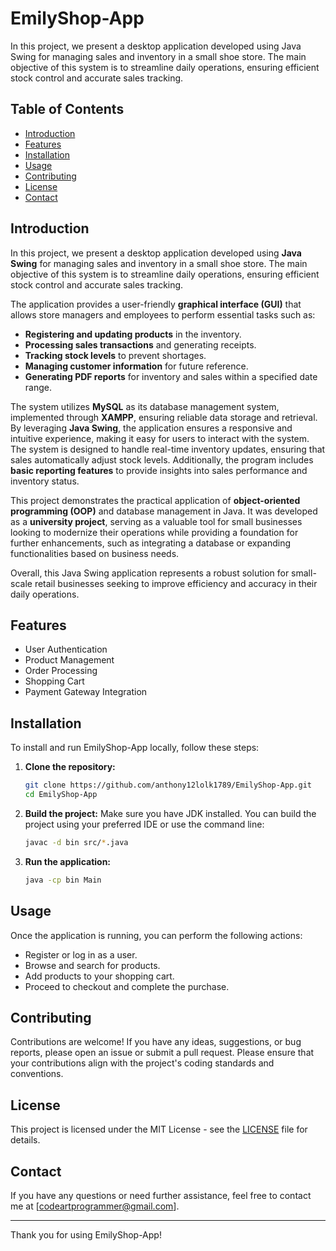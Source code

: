 # EmilyShop-App

In this project, we present a desktop application developed using Java Swing for managing sales and inventory in a small shoe store. The main objective of this system is to streamline daily operations, ensuring efficient stock control and accurate sales tracking.

## Table of Contents
- [Introduction](#introduction)
- [Features](#features)
- [Installation](#installation)
- [Usage](#usage)
- [Contributing](#contributing)
- [License](#license)
- [Contact](#contact)

## Introduction

In this project, we present a desktop application developed using **Java Swing** for managing sales and inventory in a small shoe store. The main objective of this system is to streamline daily operations, ensuring efficient stock control and accurate sales tracking.

The application provides a user-friendly **graphical interface (GUI)** that allows store managers and employees to perform essential tasks such as:
- **Registering and updating products** in the inventory.
- **Processing sales transactions** and generating receipts.
- **Tracking stock levels** to prevent shortages.
- **Managing customer information** for future reference.
- **Generating PDF reports** for inventory and sales within a specified date range.

The system utilizes **MySQL** as its database management system, implemented through **XAMPP**, ensuring reliable data storage and retrieval. By leveraging **Java Swing**, the application ensures a responsive and intuitive experience, making it easy for users to interact with the system. The system is designed to handle real-time inventory updates, ensuring that sales automatically adjust stock levels. Additionally, the program includes **basic reporting features** to provide insights into sales performance and inventory status.

This project demonstrates the practical application of **object-oriented programming (OOP)** and database management in Java. It was developed as a **university project**, serving as a valuable tool for small businesses looking to modernize their operations while providing a foundation for further enhancements, such as integrating a database or expanding functionalities based on business needs.

Overall, this Java Swing application represents a robust solution for small-scale retail businesses seeking to improve efficiency and accuracy in their daily operations.


## Features
- User Authentication
- Product Management
- Order Processing
- Shopping Cart
- Payment Gateway Integration

## Installation
To install and run EmilyShop-App locally, follow these steps:

1. **Clone the repository:**
    ```bash
    git clone https://github.com/anthony12lolk1789/EmilyShop-App.git
    cd EmilyShop-App
    ```

2. **Build the project:**
    Make sure you have JDK installed. You can build the project using your preferred IDE or use the command line:
    ```bash
    javac -d bin src/*.java
    ```

3. **Run the application:**
    ```bash
    java -cp bin Main
    ```

## Usage
Once the application is running, you can perform the following actions:
- Register or log in as a user.
- Browse and search for products.
- Add products to your shopping cart.
- Proceed to checkout and complete the purchase.

## Contributing
Contributions are welcome! If you have any ideas, suggestions, or bug reports, please open an issue or submit a pull request. Please ensure that your contributions align with the project's coding standards and conventions.

## License
This project is licensed under the MIT License - see the [LICENSE](LICENSE) file for details.

## Contact
If you have any questions or need further assistance, feel free to contact me at [codeartprogrammer@gmail.com].

---

Thank you for using EmilyShop-App!
